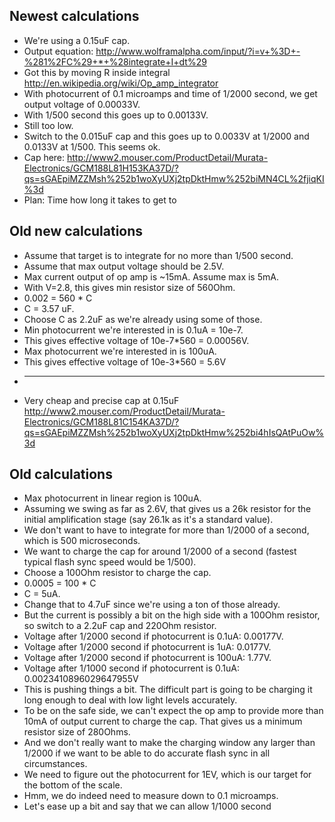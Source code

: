 Newest calculations
-----

* We're using a 0.15uF cap.
* Output equation: http://www.wolframalpha.com/input/?i=v+%3D+-%281%2FC%29+*+%28integrate+I+dt%29
* Got this by moving R inside integral http://en.wikipedia.org/wiki/Op_amp_integrator
* With photocurrent of 0.1 microamps and time of 1/2000 second, we get
  output voltage of 0.00033V.
* With 1/500 second this goes up to 0.00133V.
* Still too low.
* Switch to the 0.015uF cap and this goes up to 0.0033V at 1/2000 and 0.0133V
  at 1/500. This seems ok.
* Cap here: http://www2.mouser.com/ProductDetail/Murata-Electronics/GCM188L81H153KA37D/?qs=sGAEpiMZZMsh%252b1woXyUXj2tpDktHmw%252biMN4CL%2fjiqKI%3d
* Plan: Time how long it takes to get to


Old new calculations
-----

* Assume that target is to integrate for no more than 1/500 second.
* Assume that max output voltage should be 2.5V.
* Max current output of op amp is ~15mA. Assume max is 5mA.
* With V=2.8, this gives min resistor size of 560Ohm.
* 0.002 = 560 * C
* C = 3.57 uF.
* Choose C as 2.2uF as we're already using some of those.
* Min photocurrent we're interested in is 0.1uA = 10e-7.
* This gives effective voltage of 10e-7*560 = 0.00056V.
* Max photocurrent we're interested in is 100uA.
* This gives effective voltage of 10e-3*560 = 5.6V
* ----
* Very cheap and precise cap at 0.15uF http://www2.mouser.com/ProductDetail/Murata-Electronics/GCM188L81C154KA37D/?qs=sGAEpiMZZMsh%252b1woXyUXj2tpDktHmw%252bi4hIsQAtPuOw%3d

Old calculations
-----
* Max photocurrent in linear region is 100uA.
* Assuming we swing as far as 2.6V, that gives us a 26k resistor for the initial
  amplification stage (say 26.1k as it's a standard value).
* We don't want to have to integrate for more than 1/2000 of a second, which
  is 500 microseconds.
* We want to charge the cap for around 1/2000 of a second (fastest typical
  flash sync speed would be 1/500).
* Choose a 100Ohm resistor to charge the cap.
* 0.0005 = 100 * C
* C = 5uA.
* Change that to 4.7uF since we're using a ton of those already.
* But the current is possibly a bit on the high side with a 100Ohm resistor,
  so switch to a 2.2uF cap and 220Ohm resistor.
* Voltage after 1/2000 second if photocurrent is 0.1uA: 0.00177V.
* Voltage after 1/2000 second if photocurrent is 1uA: 0.0177V.
* Voltage after 1/2000 second if photocurrent is 100uA: 1.77V.
* Voltage after 1/1000 second if photocurrent is 0.1uA: 0.0023410896029647955V
* This is pushing things a bit. The difficult part is going to be charging it
  long enough to deal with low light levels accurately.
* To be on the safe side, we can't expect the op amp to provide more than
  10mA of output current to charge the cap. That gives us a minimum resistor
  size of 280Ohms.
* And we don't really want to make the charging window any larger than 1/2000
  if we want to be able to do accurate flash sync in all circumstances.
* We need to figure out the photocurrent for 1EV, which is our target for the
  bottom of the scale.
* Hmm, we do indeed need to measure down to 0.1 microamps.
* Let's ease up a bit and say that we can allow 1/1000 second
